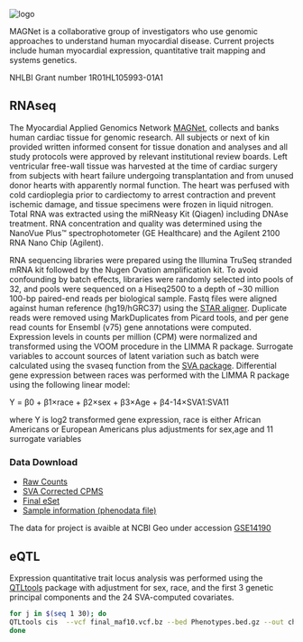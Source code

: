 ![logo](https://github.com/mpmorley/MAGNet/blob/master/MAGnet_logo_heart.png)

MAGNet is a collaborative group of investigators who use genomic approaches to understand human myocardial disease. Current projects include human myocardial expression, quantitative trait mapping and systems genetics.

NHLBI Grant number 1R01HL105993-01A1


## RNAseq
The Myocardial Applied Genomics Network [MAGNet](www.med.upenn.edu/magnet), collects and banks human cardiac tissue for genomic research.  All subjects or next of kin provided written informed consent for tissue donation and analyses and all study protocols were approved by relevant institutional review boards. Left ventricular free-wall tissue was harvested at the time of cardiac surgery from subjects with heart failure undergoing transplantation and from unused donor hearts with apparently normal function. The heart was perfused with cold cardioplegia prior to cardiectomy to arrest contraction and prevent ischemic damage, and tissue specimens were frozen in liquid nitrogen. Total RNA was extracted using the miRNeasy Kit (Qiagen) including DNAse treatment. RNA concentration and quality was determined using the NanoVue Plus™ spectrophotometer (GE Healthcare) and the Agilent 2100 RNA Nano Chip (Agilent).	

RNA sequencing libraries were prepared using the Illumina TruSeq stranded mRNA kit followed by the Nugen Ovation amplification kit. To avoid confounding by batch effects, libraries were randomly selected into pools of 32, and pools were sequenced on a Hiseq2500 to a depth of ~30 million 100-bp paired-end reads per biological sample. Fastq files were aligned against human reference (hg19/hGRC37) using the [STAR aligner](https://github.com/alexdobin/STAR). Duplicate reads were removed using MarkDuplicates from Picard tools, and per gene read counts for Ensembl (v75) gene annotations were computed. 
Expression levels in counts per million (CPM) were normalized and transformed using the VOOM procedure in the LIMMA R package. Surrogate variables to account sources of latent variation such as batch were calculated using the svaseq function from the [SVA package](https://bioconductor.org/packages/release/bioc/html/sva.html). Differential gene expression between races was performed with the LIMMA R package using the following linear model:

Y = β0 + β1×race + β2×sex + β3×Age + β4-14×SVA1:SVA11

where Y is log2 transformed gene expression, race is either African Americans or European Americans plus adjustments for sex,age and 11 surrogate variables


### Data Download

* [Raw Counts](https://www.dropbox.com/s/i5dthgl5c5ij5gd/Counts.csv?dl=0)
* [SVA Corrected CPMS](https://www.dropbox.com/s/mpgbhujqezts998/CPMS_SVA_corrected.RDS?dl=0)
* [Final eSet](https://www.dropbox.com/s/797rft3a7iihhmc/MAGNET_eset.RDS?dl=0)
* [Sample information (phenodata file)](https://www.dropbox.com/s/eihem5fbnkg7bpm/phenoData.csv?dl=0)

The data for project is avaible at NCBI Geo under accession [GSE14190](https://www.ncbi.nlm.nih.gov/geo/query/acc.cgi?acc=GSE141910)

## eQTL

Expression quantitative trait locus analysis was performed using the [QTLtools](https://qtltools.github.io/qtltools/) package with adjustment for sex, race, and the first 3 genetic principal components and the 24 SVA-computed covariates.

```bash
for j in $(seq 1 30); do
QTLtools cis  --vcf final_maf10.vcf.bz --bed Phenotypes.bed.gz --out chunk_$j --cov $BASE/covars.txt --perm 1000 --chunk $j 30
done
```
